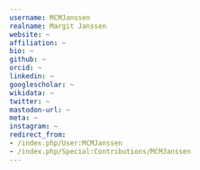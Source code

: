 ```yaml
---
username: MCMJanssen
realname: Margit Janssen
website: ~
affiliation: ~
bio: ~
github: ~
orcid: ~
linkedin: ~
googlescholar: ~
wikidata: ~
twitter: ~
mastodon-url: ~
meta: ~
instagram: ~
redirect_from:
- /index.php/User:MCMJanssen
- /index.php/Special:Contributions/MCMJanssen
---
```


